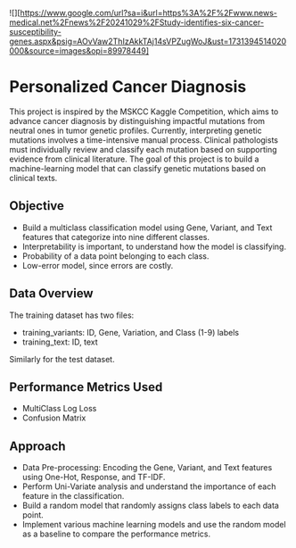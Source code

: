 ![][https://www.google.com/url?sa=i&url=https%3A%2F%2Fwww.news-medical.net%2Fnews%2F20241029%2FStudy-identifies-six-cancer-susceptibility-genes.aspx&psig=AOvVaw2ThIzAkkTAj14sVPZugWoJ&ust=1731394514020000&source=images&opi=89978449]
# Personalized Cancer Diagnosis

This project is inspired by the MSKCC Kaggle Competition, which aims to advance cancer diagnosis by distinguishing impactful mutations from neutral ones in tumor genetic profiles.
Currently, interpreting genetic mutations involves a time-intensive manual process. Clinical pathologists must individually review and classify each mutation based on supporting evidence from clinical literature. The goal of this project is to build a machine-learning model that can classify genetic mutations based on clinical texts.

## Objective

- Build a multiclass classification model using Gene, Variant, and Text features that categorize into nine different classes.
- Interpretability is important, to understand how the model is classifying.
- Probability of a data point belonging to each class.
- Low-error model, since errors are costly.

## Data Overview

The training dataset has two files:
  - training_variants: ID, Gene, Variation, and Class (1-9) labels
  - training_text: ID, text

Similarly for the test dataset.

## Performance Metrics Used

- MultiClass Log Loss
- Confusion Matrix
  
## Approach

- Data Pre-processing: Encoding the Gene, Variant, and Text features using One-Hot, Response, and TF-IDF.
- Perform Uni-Variate analysis and understand the importance of each feature in the classification.
- Build a random model that randomly assigns class labels to each data point.
- Implement various machine learning models and use the random model as a baseline to compare the performance metrics.
